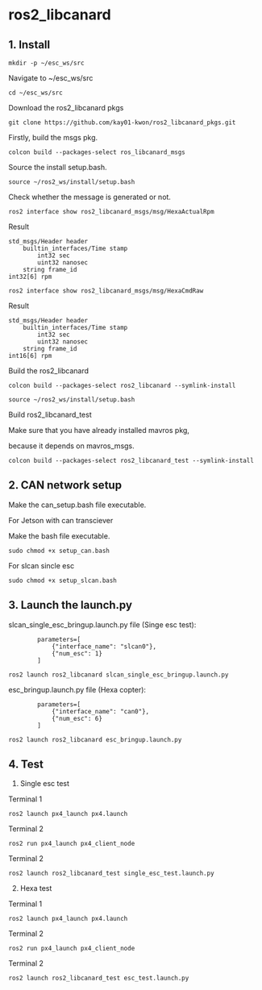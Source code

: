 # ros2_libcanard

## 1. Install


```
mkdir -p ~/esc_ws/src
```

Navigate to ~/esc_ws/src

```
cd ~/esc_ws/src
```

Download the ros2_libcanard pkgs
```
git clone https://github.com/kay01-kwon/ros2_libcanard_pkgs.git
```

Firstly, build the msgs pkg.
```
colcon build --packages-select ros_libcanard_msgs
```

Source the install setup.bash.
```
source ~/ros2_ws/install/setup.bash
```

Check whether the message is generated or not.

```
ros2 interface show ros2_libcanard_msgs/msg/HexaActualRpm
```

Result
```
std_msgs/Header header
	builtin_interfaces/Time stamp
		int32 sec
		uint32 nanosec
	string frame_id
int32[6] rpm
```

```
ros2 interface show ros2_libcanard_msgs/msg/HexaCmdRaw
```

Result
```
std_msgs/Header header
	builtin_interfaces/Time stamp
		int32 sec
		uint32 nanosec
	string frame_id
int16[6] rpm
```

Build the ros2_libcanard
```
colcon build --packages-select ros2_libcanard --symlink-install
```

```
source ~/ros2_ws/install/setup.bash
```

Build ros2_libcanard_test

Make sure that you have already installed mavros pkg,

because it depends on mavros_msgs.

```
colcon build --packages-select ros2_libcanard_test --symlink-install
```

## 2. CAN network setup

Make the can_setup.bash file executable.

For Jetson with can transciever

Make the bash file executable.

```
sudo chmod +x setup_can.bash
```

For slcan sincle esc
```
sudo chmod +x setup_slcan.bash
```


## 3. Launch the launch.py

slcan_single_esc_bringup.launch.py file (Singe esc test):

```
        parameters=[
            {"interface_name": "slcan0"},
            {"num_esc": 1}
        ]
```

```
ros2 launch ros2_libcanard slcan_single_esc_bringup.launch.py
```

esc_bringup.launch.py file (Hexa copter):

```
        parameters=[
            {"interface_name": "can0"},
            {"num_esc": 6}
        ]
```


```
ros2 launch ros2_libcanard esc_bringup.launch.py
```

## 4. Test

1. Single esc test

Terminal 1
```
ros2 launch px4_launch px4.launch
```

Terminal 2
```
ros2 run px4_launch px4_client_node
```

Terminal 2
```
ros2 launch ros2_libcanard_test single_esc_test.launch.py
```

2. Hexa test

Terminal 1
```
ros2 launch px4_launch px4.launch
```

Terminal 2
```
ros2 run px4_launch px4_client_node
```

Terminal 2
```
ros2 launch ros2_libcanard_test esc_test.launch.py
```